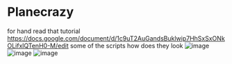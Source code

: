 # Planecrazy

for hand read that tutorial
https://docs.google.com/document/d/1c9uT2AuGandsBuklwip7HhSxSxONkOLifxlQTenH0-M/edit
some of the scripts how does they look 
![image](https://github.com/erotiksamet/Planecrazy/assets/61390431/d30e53de-d9e3-479e-8e4c-be3276bb3b46)
![image](https://github.com/erotiksamet/Planecrazy/assets/61390431/7189f300-6156-41e6-b44c-7e25a8be0eaf)
![image](https://github.com/erotiksamet/Planecrazy/assets/61390431/e02b0fb1-ea63-4b00-b320-3b2660fa7fb5)
